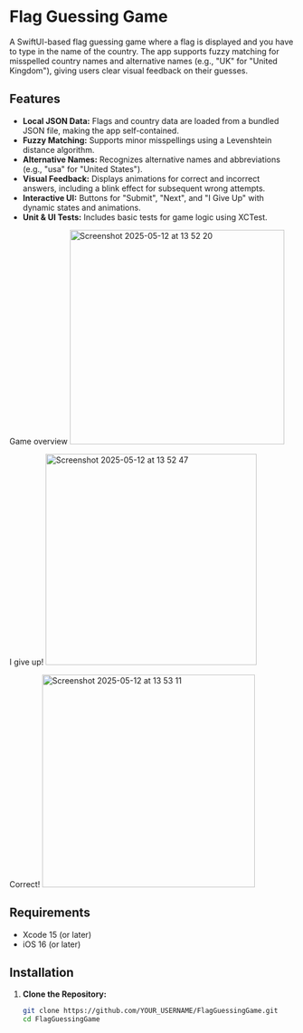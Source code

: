 # Flag Guessing Game

A SwiftUI-based flag guessing game where a flag is displayed and you have to type in the name of the country. The app supports fuzzy matching for misspelled country names and alternative names (e.g., "UK" for "United Kingdom"), giving users clear visual feedback on their guesses.

## Features

- **Local JSON Data:** Flags and country data are loaded from a bundled JSON file, making the app self-contained.
- **Fuzzy Matching:** Supports minor misspellings using a Levenshtein distance algorithm.
- **Alternative Names:** Recognizes alternative names and abbreviations (e.g., "usa" for "United States").
- **Visual Feedback:** Displays animations for correct and incorrect answers, including a blink effect for subsequent wrong attempts.
- **Interactive UI:** Buttons for "Submit", "Next", and "I Give Up" with dynamic states and animations.
- **Unit & UI Tests:** Includes basic tests for game logic using XCTest.

Game overview
<img width="379" alt="Screenshot 2025-05-12 at 13 52 20" src="https://github.com/user-attachments/assets/cff555c3-e608-4f2f-8df0-036c53cf600a" />

I give up!
<img width="373" alt="Screenshot 2025-05-12 at 13 52 47" src="https://github.com/user-attachments/assets/446d80cf-bb35-4972-98b9-71499c2e971a" />

Correct!
<img width="376" alt="Screenshot 2025-05-12 at 13 53 11" src="https://github.com/user-attachments/assets/dee9f73d-b3dc-4d1d-805f-3f2d25db008c" />


## Requirements

- Xcode 15 (or later)
- iOS 16 (or later)

## Installation

1. **Clone the Repository:**

   ```bash
   git clone https://github.com/YOUR_USERNAME/FlagGuessingGame.git
   cd FlagGuessingGame
